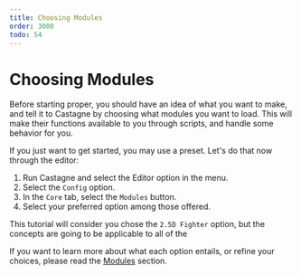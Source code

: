 ```yaml
---
title: Choosing Modules
order: 3000
todo: 54
---
```


# Choosing Modules

Before starting proper, you should have an idea of what you want to make, and tell it to Castagne by choosing what modules you want to load. This will make their functions available to you through scripts, and handle some behavior for you.

If you just want to get started, you may use a preset. Let's do that now through the editor:
<!-- TODO Screenshots -->
1. Run Castagne and select the Editor option in the menu.
2. Select the `Config` option.
3. In the `Core` tab, select the `Modules` button.
4. Select your preferred option among those offered.

This tutorial will consider you chose the `2.5D Fighter` option, but the concepts are going to be applicable to all of the

If you want to learn more about what each option entails, or refine your choices, please read the [Modules](../../modules) section.
